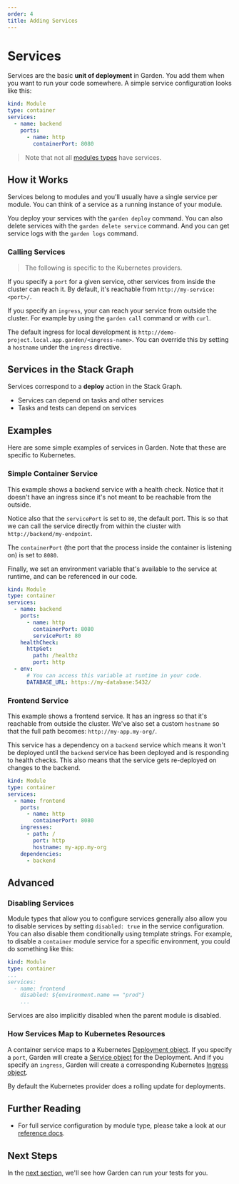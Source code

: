 ```yaml
---
order: 4
title: Adding Services
---
```


# Services

Services are the basic **unit of deployment** in Garden. You add them when you want to run your code somewhere. A simple service configuration looks like this:

```yaml
kind: Module
type: container
services:
  - name: backend
    ports:
      - name: http
        containerPort: 8080
```

> Note that not all [modules types](../reference/module-types/README.md) have services.

## How it Works

Services belong to modules and you'll usually have a single service per module. You can think of a service as a running instance of your module.

You deploy your services with the `garden deploy` command. You can also delete services with the `garden delete service` command. And you can get service logs with the `garden logs` command.

### Calling Services

> The following is specific to the Kubernetes providers.

If you specify a `port` for a given service, other services from inside the cluster can reach it. By default, it's reachable from `http://my-service:<port>/`.

If you specify an `ingress`, your can reach your service from outside the cluster. For example by using the `garden call` command or with `curl`.

The default ingress for local development is `http://demo-project.local.app.garden/<ingress-name>`. You can override this by setting a `hostname` under the `ingress` directive.

## Services in the Stack Graph

Services correspond to a **deploy** action in the Stack Graph.

- Services can depend on tasks and other services
- Tasks and tests can depend on services

## Examples

Here are some simple examples of services in Garden. Note that these are specific to Kubernetes.

### Simple Container Service

This example shows a backend service with a health check. Notice that it doesn't have an ingress since it's not meant to be reachable from the outside.

Notice also that the `servicePort` is set to `80`, the default port. This is so that we can call the service directly from within the cluster with `http://backend/my-endpoint`.

The `containerPort` (the port that the process inside the container is listening on) is set to `8080`.

Finally, we set an environment variable that's available to the service at runtime, and can be referenced in our code.

```yaml
kind: Module
type: container
services:
  - name: backend
    ports:
      - name: http
        containerPort: 8080
        servicePort: 80
    healthCheck:
      httpGet:
        path: /healthz
        port: http
  - env:
      # You can access this variable at runtime in your code.
      DATABASE_URL: https://my-database:5432/
```

### Frontend Service

This example shows a frontend service. It has an ingress so that it's reachable from outside the cluster. We've also set a custom `hostname` so that the full path becomes: `http://my-app.my-org/`.

This service has a dependency on a `backend` service which means it won't be deployed until the `backend` service has been deployed and is responding to health checks. This also means that the service gets re-deployed on changes to the backend.

```yaml
kind: Module
type: container
services:
  - name: frontend
    ports:
      - name: http
        containerPort: 8080
    ingresses:
      - path: /
        port: http
        hostname: my-app.my-org
    dependencies:
      - backend
```

## Advanced

### Disabling Services

Module types that allow you to configure services generally also allow you to disable services by setting `disabled: true` in the service configuration. You can also disable them conditionally using template strings. For example, to disable a `container` module service for a specific environment, you could do something like this:

```yaml
kind: Module
type: container
...
services:
  - name: frontend
    disabled: ${environment.name == "prod"}
    ...
```

Services are also implicitly disabled when the parent module is disabled.

### How Services Map to Kubernetes Resources

A container service maps to a Kubernetes [Deployment object](https://kubernetes.io/docs/concepts/workloads/controllers/deployment/). If you specify a `port`, Garden will create a [Service object](https://kubernetes.io/docs/concepts/services-networking/service/) for the Deployment. And if you specify an `ingress`, Garden will create a corresponding Kubernetes [Ingress object](https://kubernetes.io/docs/concepts/services-networking/ingress/).

By default the Kubernetes provider does a rolling update for deployments.

## Further Reading

* For full service configuration by module type, please take a look at our [reference docs](../reference/module-types/README.md).

## Next Steps

In the [next section](./running-tests.md), we'll see how Garden can run your tests for you.

